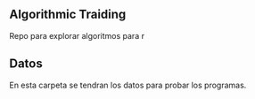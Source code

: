 ## Algorithmic Traiding

Repo para explorar algoritmos para r


## Datos
En esta carpeta  se tendran los datos para probar los programas. 
